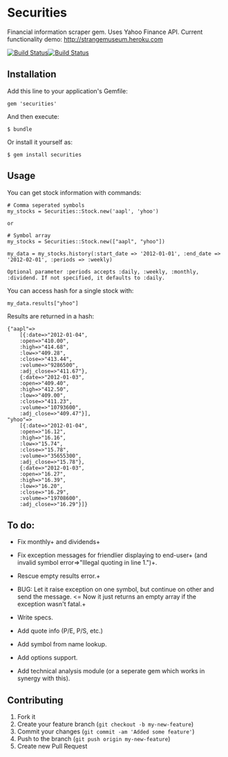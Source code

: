 # Securities

Financial information scraper gem. 
Uses Yahoo Finance API. Current functionality demo: http://strangemuseum.heroku.com

[![Build Status](https://secure.travis-ci.org/Nedomas/securities.png)](http://travis-ci.org/Nedomas/securities)[![Build Status](https://gemnasium.com/Nedomas/securities.png)](https://gemnasium.com/Nedomas/securities)

## Installation

Add this line to your application's Gemfile:

    gem 'securities'

And then execute:

    $ bundle

Or install it yourself as:

    $ gem install securities

## Usage

You can get stock information with commands:

	# Comma seperated symbols
	my_stocks = Securities::Stock.new('aapl', 'yhoo')

	or

	# Symbol array
	my_stocks = Securities::Stock.new(["aapl", "yhoo"])

	my_data = my_stocks.history(:start_date => '2012-01-01', :end_date => '2012-02-01', :periods => :weekly)
	
	Optional parameter :periods accepts :daily, :weekly, :monthly, :dividend. If not specified, it defaults to :daily.

You can access hash for a single stock with:

	my_data.results["yhoo"]

Results are returned in a hash:

	{"aapl"=>
		[{:date=>"2012-01-04",
		:open=>"410.00",
		:high=>"414.68", 
		:low=>"409.28", 
		:close=>"413.44", 
		:volume=>"9286500", 
		:adj_close=>"411.67"}, 
		{:date=>"2012-01-03", 
		:open=>"409.40", 
		:high=>"412.50", 
		:low=>"409.00", 
		:close=>"411.23", 
		:volume=>"10793600", 
		:adj_close=>"409.47"}], 
	"yhoo"=>
		[{:date=>"2012-01-04", 
		:open=>"16.12", 
		:high=>"16.16", 
		:low=>"15.74", 
		:close=>"15.78", 
		:volume=>"35655300", 
		:adj_close=>"15.78"}, 
		{:date=>"2012-01-03", 
		:open=>"16.27", 
		:high=>"16.39", 
		:low=>"16.20", 
		:close=>"16.29", 
		:volume=>"19708600", 
		:adj_close=>"16.29"}]}

## To do:

* Fix monthly+ and dividends+
* Fix exception messages for friendlier displaying to end-user+ (and invalid symbol error=>"Illegal quoting in line 1.")+.
* Rescue empty results error.+
* BUG: Let it raise exception on one symbol, but continue on other and send the message. <= Now it just returns an empty array if the exception wasn't fatal.+

* Write specs.
* Add quote info (P/E, P/S, etc.)
* Add symbol from name lookup.
* Add options support.
* Add technical analysis module (or a seperate gem which works in synergy with this).

## Contributing

1. Fork it
2. Create your feature branch (`git checkout -b my-new-feature`)
3. Commit your changes (`git commit -am 'Added some feature'`)
4. Push to the branch (`git push origin my-new-feature`)
5. Create new Pull Request
